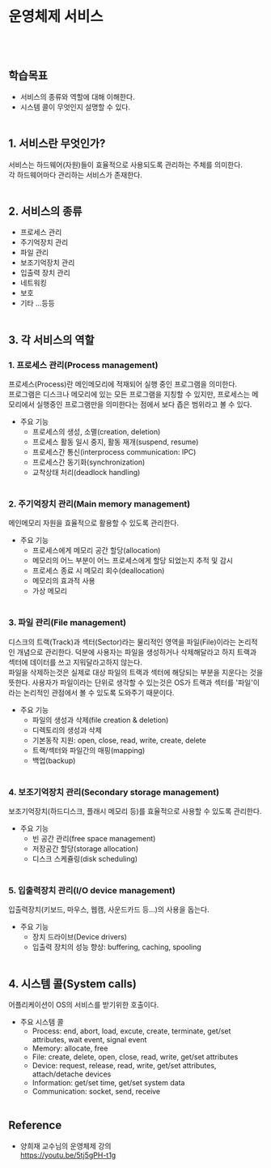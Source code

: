 # 운영체제 서비스
<br></br>

## 학습목표
* 서비스의 종류와 역할에 대해 이해한다.
* 시스템 콜이 무엇인지 설명할 수 있다.
<br></br>

## 1. 서비스란 무엇인가?
서비스는 하드웨어(자원)들이 효율적으로 사용되도록 관리하는 주체를 의미한다.  
각 하드웨어마다 관리하는 서비스가 존재한다.
<br></br>

## 2. 서비스의 종류
* 프로세스 관리
* 주기억장치 관리
* 파일 관리
* 보조기억장치 관리
* 입출력 장치 관리
* 네트워킹
* 보호
* 기타 ...등등
<br></br>

## 3. 각 서비스의 역할
### 1. 프로세스 관리(Process management)
프로세스(Process)란 메인메모리에 적재되어 실행 중인 프로그램을 의미한다.  
프로그램은 디스크나 메모리에 있는 모든 프로그램을 지칭할 수 있지만, 프로세스는 메모리에서 실행중인 프로그램만을 의미한다는 점에서 보다 좁은 범위라고 볼 수 있다.  

* 주요 기능
    - 프로세스의 생성, 소멸(creation, deletion)
    - 프로세스 활동 일시 중지, 활동 재개(suspend, resume)
    - 프로세스간 통신(interprocess communication: IPC)
    - 프로세스간 동기화(synchronization)
    - 교착상태 처리(deadlock handling)
<br></br>

### 2. 주기억장치 관리(Main memory management)
메인메모리 자원을 효율적으로 활용할 수 있도록 관리한다.

* 주요 기능
    - 프로세스에게 메모리 공간 할당(allocation)
    - 메모리의 어느 부분이 어느 프로세스에게 할당 되었는지 추적 및 감시
    - 프로세스 종료 시 메모리 회수(deallocation)
    - 메모리의 효과적 사용
    - 가상 메모리
<br></br>

### 3. 파일 관리(File management)
디스크의 트랙(Track)과 섹터(Sector)라는 물리적인 영역을 파일(File)이라는 논리적인 개념으로 관리한다.
덕분에 사용자는 파일을 생성하거나 삭제해달라고 하지 트랙과 섹터에 데이터를 쓰고 지워달라고하지 않는다.  
파일을 삭제하는것은 실제로 대상 파일의 트랙과 섹터에 해당되는 부분을 지운다는 것을 뜻한다.
사용자가 파일이라는 단위로 생각할 수 있는것은 OS가 트랙과 섹터를 '파일'이라는 논리적인 관점에서 볼 수 있도록 도와주기 때문이다.

* 주요 기능
    - 파일의 생성과 삭제(file creation & deletion)
    - 디렉토리의 생성과 삭제
    - 기본동작 지원: open, close, read, write, create, delete
    - 트랙/섹터와 파일간의 매핑(mapping)
    - 백업(backup)
<br></br>

### 4. 보조기억장치 관리(Secondary storage management)
보조기억장치(하드디스크, 플래시 메모리 등)를 효율적으로 사용할 수 있도록 관리한다.

* 주요 기능
    - 빈 공간 관리(free space management)
    - 저장공간 할당(storage allocation)
    - 디스크 스케쥴링(disk scheduling)
<br></br>

### 5. 입출력장치 관리(I/O device management)
입출력장치(키보드, 마우스, 웹캠, 사운드카드 등...)의 사용을 돕는다.
* 주요 기능
    - 장치 드라이브(Device drivers)
    - 입출력 장치의 성능 향상: buffering, caching, spooling
<br></br>

## 4. 시스템 콜(System calls)
어플리케이션이 OS의 서비스를 받기위한 호출이다.
* 주요 시스템 콜
    - Process: end, abort, load, excute, create, terminate, get/set attributes, wait event, signal event
    - Memory: allocate, free
    - File: create, delete, open, close, read, write, get/set attributes
    - Device: request, release, read, write, get/set attributes, attach/detache devices
    - Information: get/set time, get/set system data
    - Communication: socket, send, receive
<br></br>

## Reference
* 양희재 교수님의 운영체제 강의  
https://youtu.be/5tj5gPH-t1g